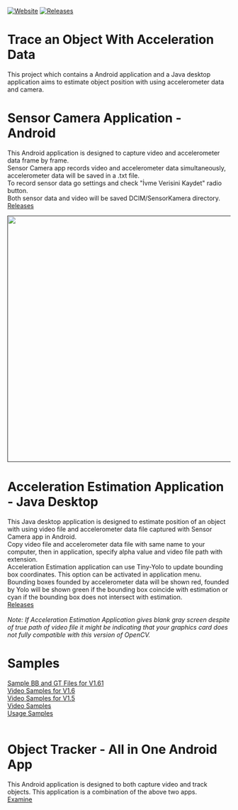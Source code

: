[![Website](https://yusufhanoglu.github.io/svg/website3.png)](https://yusufhanoglu.github.io/home.html)
[![Releases](https://yusufhanoglu.github.io/svg/releases1.png)](https://github.com/yusufhanoglu/SensorCamera/releases)

# Trace an Object With Acceleration Data
This project which contains a Android application and a Java desktop application aims to estimate object position with using accelerometer data and camera.<br>

# Sensor Camera Application - Android
This Android application is designed to capture video and accelerometer data frame by frame.<br>
Sensor Camera app records video and accelerometer data simultaneously, accelerometer data will be saved in a .txt file.<br>
To record sensor data go settings and check "İvme Verisini Kaydet" radio button. <br>
Both sensor data and video will be saved DCIM/SensorKamera directory.<br>
[Releases](https://github.com/yusufhanoglu/SensorCamera/releases)
<p align="center">
  <a href="">
    <img src="https://yusufhanoglu.github.io/svg/odpic.png" width="1141" height="555">
  </a>
</p>


# Acceleration Estimation Application - Java Desktop
This Java desktop application is designed to estimate position of an object with using video file and accelerometer data file captured with Sensor Camera app in Android.<br>
Copy video file and accelerometer data file with same name to your computer, then in application, specify alpha value and video file path with extension.<br>
Acceleration Estimation application can use Tiny-Yolo to update bounding box coordinates. This option can be activated in application menu.<br>
Bounding boxes founded by accelerometer data will be shown red, founded by Yolo will be shown green if the bounding box coincide with estimation or cyan if the bounding box does not intersect with estimation.<br>
[Releases](https://github.com/yusufhanoglu/SensorCamera/releases)<br><br>
<i>Note: If Acceleration Estimation Application gives blank gray screen despite of true path of video file it might be indicating that your graphics card does not fully compatible with this version of OpenCV.</i>


# Samples
[Sample BB and GT Files for V1.61](https://drive.google.com/file/d/1zAT5l4xauxtDdpz8zE4eZS2AHU1Uuus-/view?usp=sharing)<br>
[Video Samples for V1.6](https://drive.google.com/file/d/1x0R58basjZ9K1ZpFCl-UxXY3-kb-m_K7/view?usp=sharing)<br>
[Video Samples for V1.5](https://drive.google.com/file/d/1k6Fp2bTy_7pMkYJggb7h1VEjG1-Z7VZy/view?usp=sharing)<br>
[Video Samples](https://drive.google.com/open?id=1PKtGLsmNJqkDpbaXovzigSYElGIMpiez)<br>
[Usage Samples](https://drive.google.com/open?id=15TVBRzGi_MRuwwZEocUp0MUSng2NXFtV)<br>
<br>

# Object Tracker - All in One Android App
This Android application is designed to both capture video and track objects. This application is a combination of the above two apps.<br>
[Examine](https://github.com/yusufhanoglu/ObjectDetector)<br>


